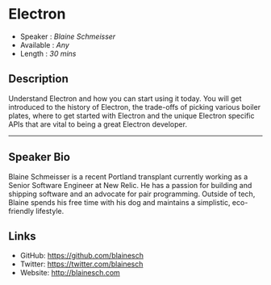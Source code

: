 # Electron

* Speaker   : *Blaine Schmeisser*
* Available : *Any*
* Length    : *30 mins*

## Description

Understand Electron and how you can start using it today. You will get
introduced to the history of Electron, the trade-offs of picking various boiler
plates, where to get started with Electron and the unique Electron specific APIs
that are vital to being a great Electron developer.

-----

## Speaker Bio

Blaine Schmeisser is a recent Portland transplant currently working as a Senior
Software Engineer at New Relic. He has a passion for building and shipping
software and an advocate for pair programming. Outside of tech, Blaine spends
his free time with his dog and maintains a simplistic, eco-friendly lifestyle.

## Links

* GitHub: https://github.com/blainesch
* Twitter: https://twitter.com/blainesch
* Website: http://blainesch.com
